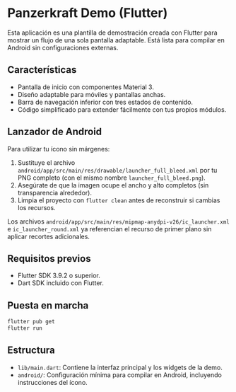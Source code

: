 # Panzerkraft Demo (Flutter)

Esta aplicación es una plantilla de demostración creada con Flutter para mostrar un flujo de una sola pantalla adaptable. Está lista para compilar en Android sin configuraciones externas.

## Características
- Pantalla de inicio con componentes Material 3.
- Diseño adaptable para móviles y pantallas anchas.
- Barra de navegación inferior con tres estados de contenido.
- Código simplificado para extender fácilmente con tus propios módulos.

## Lanzador de Android
Para utilizar tu ícono sin márgenes:
1. Sustituye el archivo `android/app/src/main/res/drawable/launcher_full_bleed.xml` por tu PNG completo (con el mismo nombre `launcher_full_bleed.png`).
2. Asegúrate de que la imagen ocupe el ancho y alto completos (sin transparencia alrededor).
3. Limpia el proyecto con `flutter clean` antes de reconstruir si cambias los recursos.

Los archivos `android/app/src/main/res/mipmap-anydpi-v26/ic_launcher.xml` e `ic_launcher_round.xml` ya referencian el recurso de primer plano sin aplicar recortes adicionales.

## Requisitos previos
- Flutter SDK 3.9.2 o superior.
- Dart SDK incluido con Flutter.

## Puesta en marcha
```bash
flutter pub get
flutter run
```

## Estructura
- `lib/main.dart`: Contiene la interfaz principal y los widgets de la demo.
- `android/`: Configuración mínima para compilar en Android, incluyendo instrucciones del ícono.
